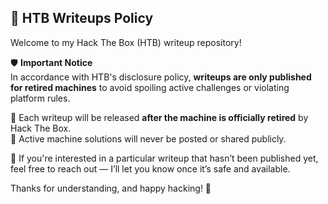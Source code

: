 ## 📘 HTB Writeups Policy

Welcome to my Hack The Box (HTB) writeup repository!

🛡️ **Important Notice**  
In accordance with HTB's disclosure policy, **writeups are only published for retired machines** to avoid spoiling active challenges or violating platform rules.

🧠 Each writeup will be released **after the machine is officially retired** by Hack The Box.  
🔐 Active machine solutions will never be posted or shared publicly.

💬 If you're interested in a particular writeup that hasn’t been published yet, feel free to reach out — I’ll let you know once it’s safe and available.

Thanks for understanding, and happy hacking! 👾


